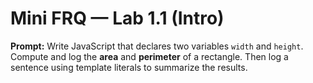 # Mini FRQ — Lab 1.1 (Intro)

**Prompt:** Write JavaScript that declares two variables `width` and `height`. Compute and log the **area** and **perimeter** of a rectangle. Then log a sentence using template literals to summarize the results.

